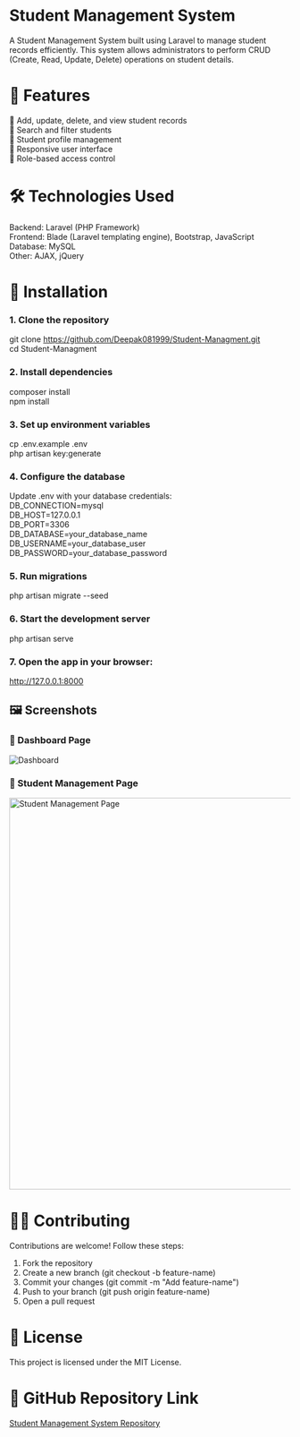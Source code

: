 # Student Management System

A Student Management System built using Laravel to manage student records efficiently. This system allows administrators to perform CRUD (Create, Read, Update, Delete) operations on student details.

# 🚀 Features<br>
📌 Add, update, delete, and view student records <br>
📌 Search and filter students <br>
📌 Student profile management <br>
📌 Responsive user interface <br>
📌 Role-based access control <br>



# 🛠️ Technologies Used
Backend: Laravel (PHP Framework) <br>
Frontend: Blade (Laravel templating engine), Bootstrap, JavaScript <br>
Database: MySQL<br>
Other: AJAX, jQuery<br>

# 🎯 Installation 
### 1. Clone the repository <br>
git clone https://github.com/Deepak081999/Student-Managment.git <br>
cd Student-Managment <br>

### 2. Install dependencies
composer install<br>
npm install<br>

### 3. Set up environment variables
cp .env.example .env <br>
php artisan key:generate<br>

### 4. Configure the database

Update .env with your database credentials:
<br>
DB_CONNECTION=mysql<br>
DB_HOST=127.0.0.1<br>
DB_PORT=3306<br>
DB_DATABASE=your_database_name<br>
DB_USERNAME=your_database_user<br>
DB_PASSWORD=your_database_password<br>

### 5. Run migrations
php artisan migrate --seed <br>

### 6. Start the development server
php artisan serve


### 7. Open the app in your browser:
http://127.0.0.1:8000


## 🖼️ Screenshots  

### 📍 Dashboard Page  
![Dashboard](https://your-image-url.com/dashboard.jpg)  

### 📍 Student Management Page  
<img src="https://your-image-url.com/student-management.jpg" alt="Student Management Page" width="700">


# 👨‍💻 Contributing
Contributions are welcome! Follow these steps:
1. Fork the repository<br>
2. Create a new branch (git checkout -b feature-name)<br>
3. Commit your changes (git commit -m "Add feature-name")<br>
4. Push to your branch (git push origin feature-name)<br>
5. Open a pull request<br>

# 📜 License
This project is licensed under the MIT License.


# 📌 GitHub Repository Link

  <a href="https://github.com/Deepak081999/Student-Managment" target="_blank"> Student Management System Repository</a>

